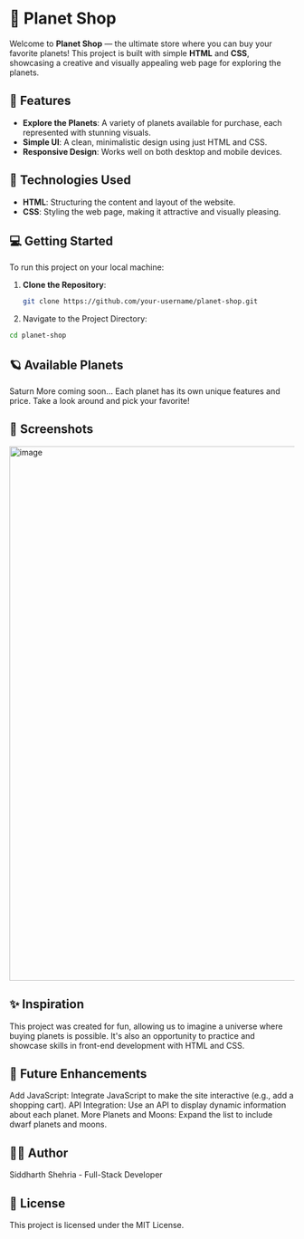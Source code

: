 # 🌌 Planet Shop

Welcome to **Planet Shop** — the ultimate store where you can buy your favorite planets! This project is built with simple **HTML** and **CSS**, showcasing a creative and visually appealing web page for exploring the planets.

## 🌟 Features

- **Explore the Planets**: A variety of planets available for purchase, each represented with stunning visuals.
- **Simple UI**: A clean, minimalistic design using just HTML and CSS.
- **Responsive Design**: Works well on both desktop and mobile devices.

## 📜 Technologies Used

- **HTML**: Structuring the content and layout of the website.
- **CSS**: Styling the web page, making it attractive and visually pleasing.

## 💻 Getting Started

To run this project on your local machine:

1. **Clone the Repository**:
   ```sh
   git clone https://github.com/your-username/planet-shop.git
   ```
2. Navigate to the Project Directory:
  ```sh
  cd planet-shop
  ```

## 🪐 Available Planets

Saturn
More coming soon...
Each planet has its own unique features and price. Take a look around and pick your favorite!

## 📸 Screenshots

<img width="944" alt="image" src="https://github.com/user-attachments/assets/40300c85-cce6-4345-ad89-98e7316eee76">

## ✨ Inspiration

This project was created for fun, allowing us to imagine a universe where buying planets is possible. It's also an opportunity to practice and showcase skills in front-end development with HTML and CSS.

## 🚀 Future Enhancements

Add JavaScript: Integrate JavaScript to make the site interactive (e.g., add a shopping cart).
API Integration: Use an API to display dynamic information about each planet.
More Planets and Moons: Expand the list to include dwarf planets and moons.

## 👩‍💻 Author

Siddharth Shehria - Full-Stack Developer

## 📜 License

This project is licensed under the MIT License.



